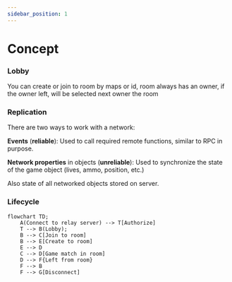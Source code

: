 ```yaml
---
sidebar_position: 1
---
```


# Concept

### Lobby

You can create or join to room by maps or id, room always has an owner, if the owner left, will be selected next owner the room

### Replication

There are two ways to work with a network:

**Events** (**reliable**):
Used to call required remote functions, similar to RPC in purpose.

**Network properties** in objects (**unreliable**):
Used to synchronize the state of the game object (lives, ammo, position, etc.)

Also state of all networked objects stored on server.


### Lifecycle
```mermaid
flowchart TD;
    A(Connect to relay server) --> T[Authorize]
    T --> B(Lobby);
    B --> C[Join to room]
    B --> E[Create to room]
    E --> D
    C --> D[Game match in room] 
    D --> F{Left from room}
    F --> B
    F --> G[Disconnect]
```